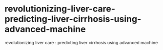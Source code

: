 # revolutionizing-liver-care-predicting-liver-cirrhosis-using-advanced-machine
revolutionizing liver care : predicting liver cirrhosis using advanced machine
